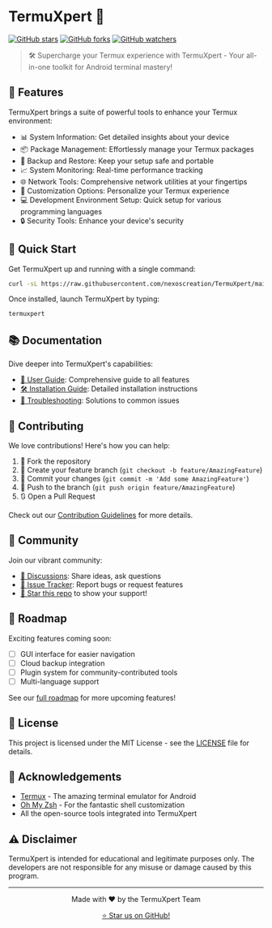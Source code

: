 # TermuXpert 🚀

[![GitHub stars](https://img.shields.io/github/stars/nexoscreation/TermuXpert.svg?style=flat-square&color=cyan)](https://github.com/nexoscreation/TermuXpert)
[![GitHub forks](https://img.shields.io/github/forks/nexoscreation/TermuXpert.svg?style=flat-square&color=cyan)](https://github.com/nexoscreation/TermuXpert/fork)
[![GitHub watchers](https://img.shields.io/github/watchers/nexoscreation/TermuXpert.svg?style=flat-square&color=cyan)](https://github.com/nexoscreation/TermuXpert)

> 🛠️ Supercharge your Termux experience with TermuXpert - Your all-in-one toolkit for Android terminal mastery!

## 🌟 Features

TermuXpert brings a suite of powerful tools to enhance your Termux environment:

- 📊 System Information: Get detailed insights about your device
- 📦 Package Management: Effortlessly manage your Termux packages
- 💾 Backup and Restore: Keep your setup safe and portable
- 📈 System Monitoring: Real-time performance tracking
- 🌐 Network Tools: Comprehensive network utilities at your fingertips
- 🎨 Customization Options: Personalize your Termux experience
- 💻 Development Environment Setup: Quick setup for various programming languages
- 🔒 Security Tools: Enhance your device's security

## 🚀 Quick Start

Get TermuXpert up and running with a single command:

```bash
curl -sL https://raw.githubusercontent.com/nexoscreation/TermuXpert/main/install.sh | bash
```

Once installed, launch TermuXpert by typing:

```bash
termuxpert
```

## 📚 Documentation

Dive deeper into TermuXpert's capabilities:

- [📘 User Guide](docs/user_guide.md): Comprehensive guide to all features
- [🛠️ Installation Guide](docs/installation.md): Detailed installation instructions
- [🔧 Troubleshooting](docs/troubleshooting.md): Solutions to common issues

## 🤝 Contributing

We love contributions! Here's how you can help:

1. 🍴 Fork the repository
2. 🌿 Create your feature branch (`git checkout -b feature/AmazingFeature`)
3. 💾 Commit your changes (`git commit -m 'Add some AmazingFeature'`)
4. 🚀 Push to the branch (`git push origin feature/AmazingFeature`)
5. 🔃 Open a Pull Request

Check out our [Contribution Guidelines](CONTRIBUTING.md) for more details.

## 📣 Community

Join our vibrant community:

- [💬 Discussions](https://github.com/nexoscreation/TermuXpert/discussions): Share ideas, ask questions
- [🐛 Issue Tracker](https://github.com/nexoscreation/TermuXpert/issues): Report bugs or request features
- [🌟 Star this repo](https://github.com/nexoscreation/TermuXpert) to show your support!

## 📅 Roadmap

Exciting features coming soon:

- [ ] GUI interface for easier navigation
- [ ] Cloud backup integration
- [ ] Plugin system for community-contributed tools
- [ ] Multi-language support

See our [full roadmap](ROADMAP.md) for more upcoming features!

## 📄 License

This project is licensed under the MIT License - see the [LICENSE](LICENSE) file for details.

## 🙏 Acknowledgements

- [Termux](https://termux.com/) - The amazing terminal emulator for Android
- [Oh My Zsh](https://ohmyz.sh/) - For the fantastic shell customization
- All the open-source tools integrated into TermuXpert

## ⚠️ Disclaimer

TermuXpert is intended for educational and legitimate purposes only. The developers are not responsible for any misuse or damage caused by this program.

---

<p align="center">
  Made with ❤️ by the TermuXpert Team
</p>

<p align="center">
  <a href="https://github.com/nexoscreation/TermuXpert/stargazers">⭐ Star us on GitHub!</a>
</p>

